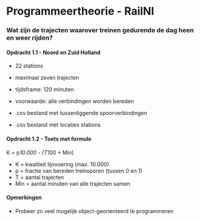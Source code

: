 # Programmeertheorie - RailNl

### Wat zijn de trajecten waarover treinen gedurende de dag heen en weer rijden?

#### Opdracht 1.1 - Noord en Zuid Holland
- 22 stations
- maximaal zeven trajecten
- tijdsframe: 120 minuten
- voorwaarde: alle verbindingen worden bereden

- .csv bestand met tussenliggende spoorverbindingen
- .csv bestand met locaties stations


#### Opdracht 1.2 - Toets met formule
K = p*10.000 - (T*100 + Min)

- K = kwaliteit lijnvoering (max. 10.000)
- p = fractie van bereden treinsporen (tussen 0 en 1)
- T = aantal trajecten
- Min = aantal minuten van alle trajecten samen


#### Opmerkingen
- Probeer zo veel mogelijk object-georienteerd te programmeren
